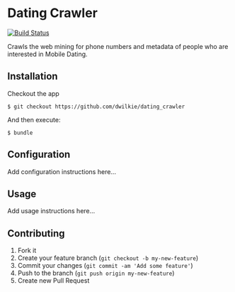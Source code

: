 # Dating Crawler

[![Build Status](https://travis-ci.org/dwilkie/dating_crawler.png)](https://travis-ci.org/dwilkie/dating_crawler)

Crawls the web mining for phone numbers and metadata of people who are interested in Mobile Dating.

## Installation

Checkout the app

    $ git checkout https://github.com/dwilkie/dating_crawler

And then execute:

    $ bundle

## Configuration

Add configuration instructions here...

## Usage

Add usage instructions here...

## Contributing

1. Fork it
2. Create your feature branch (`git checkout -b my-new-feature`)
3. Commit your changes (`git commit -am 'Add some feature'`)
4. Push to the branch (`git push origin my-new-feature`)
5. Create new Pull Request
